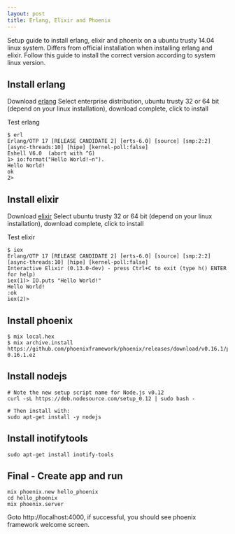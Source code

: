 ```yaml
---
layout: post
title: Erlang, Elixir and Phoenix
---
```


Setup guide to install erlang, elixir and phoenix on a ubuntu trusty 14.04 linux system. Differs from official installation when installing erlang and elixir. Follow this guide to install the correct version according to system linux version.

## Install erlang

Download [erlang][1]
Select enterprise distribution, ubuntu trusty 32 or 64 bit (depend on your linux installation), download complete, click to install

Test erlang

    $ erl
    Erlang/OTP 17 [RELEASE CANDIDATE 2] [erts-6.0] [source] [smp:2:2] [async-threads:10] [hipe] [kernel-poll:false]
    Eshell V6.0  (abort with ^G)
    1> io:format("Hello World!~n").
    Hello World!
    ok
    2>

[1]: https://www.erlang-solutions.com/downloads/download-erlang-otp


## Install elixir

Download [elixir][2]
Select ubuntu trusty 32 or 64 bit (depend on your linux installation), download complete, click to install

Test elixir

    $ iex
    Erlang/OTP 17 [RELEASE CANDIDATE 2] [erts-6.0] [source] [smp:2:2] [async-threads:10] [hipe] [kernel-poll:false]
    Interactive Elixir (0.13.0-dev) - press Ctrl+C to exit (type h() ENTER for help)
    iex(1)> IO.puts "Hello World!"
    Hello World!
    :ok
    iex(2)>

[2]: https://www.erlang-solutions.com/downloads/download-elixir


## Install phoenix

    $ mix local.hex
    $ mix archive.install https://github.com/phoenixframework/phoenix/releases/download/v0.16.1/phoenix_new-0.16.1.ez


## Install nodejs


    # Note the new setup script name for Node.js v0.12
    curl -sL https://deb.nodesource.com/setup_0.12 | sudo bash -

    # Then install with:
    sudo apt-get install -y nodejs


## Install inotifytools
    sudo apt-get install inotify-tools


## Final - Create app and run

    mix phoenix.new hello_phoenix
    cd hello_phoenix
    mix phoenix.server

Goto http://localhost:4000, if successful, you should see phoenix framework welcome screen.